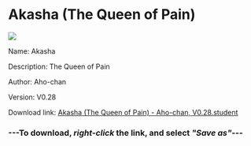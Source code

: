 # Akasha (The Queen of Pain)

<img src = "https://raw.githubusercontent.com/Arbiter1223/Koukou-Gurashi-Custom-Students/master/Students/Files/Akasha%20(The%20Queen%20of%20Pain).png">

Name: Akasha

Description: The Queen of Pain

Author: Aho-chan

Version: V0.28

Download link: <a href="https://raw.githubusercontent.com/Arbiter1223/Koukou-Gurashi-Custom-Students/master/Students/Files/Akasha%20(The%20Queen%20of%20Pain)%20-%20Aho-chan%2C%20V0.28.student">Akasha (The Queen of Pain) - Aho-chan, V0.28.student</a>

### ---**To download, _right-click_ the link, and select _"Save as"_**---

